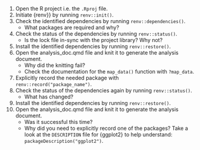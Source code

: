 
1. Open the R project i.e. the `.Rproj` file.
2. Initiate {renv}} by running `renv::init()`.
3. Check the identified dependencies by running `renv::dependencies()`.
    - What packages are required and why?
4. Check the status of the dependencies by running `renv::status()`.
    - Is the lock file in-sync with the project library? Why not?
4. Install the identified dependencies by running `renv::restore()`.
5. Open the analysis_doc.qmd file and knit it to generate the analysis document.
    - Why did the knitting fail?
    - Check the documentation for the `map_data()` function with `?map_data`.
6. Explicitly record the needed package with `renv::record("package_name")`.
7. Check the status of the dependencies again by running `renv::status()`.
    - What has changed?
8. Install the identified dependencies by running `renv::restore()`.
9. Open the analysis_doc.qmd file and knit it to generate the analysis document.
    - Was it successful this time?
    - Why did you need to explicitly record one of the packages? Take a look at the `DESCRIPTION` file for {ggplot2} to help understand: `packageDescription("ggplot2")`.